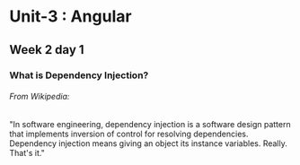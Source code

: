 # Unit-3 : Angular
## Week 2 day 1

### What is Dependency Injection?
###### From Wikipedia:

"In software engineering, dependency injection is a software design pattern that implements inversion of control for resolving dependencies. Dependency injection means giving an object its instance variables. Really. That's it."
